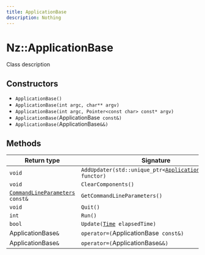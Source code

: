 ```yaml
---
title: ApplicationBase
description: Nothing
---
```


# Nz::ApplicationBase

Class description

## Constructors

- `ApplicationBase()`
- `ApplicationBase(int argc, char** argv)`
- `ApplicationBase(int argc, Pointer<const char> const* argv)`
- `ApplicationBase(`ApplicationBase` const&)`
- `ApplicationBase(`ApplicationBase`&&)`

## Methods

| Return type | Signature |
| ----------- | --------- |
| `void` | `AddUpdater(std::unique_ptr<`[`ApplicationUpdater`](documentation/generated/Core/ApplicationUpdater.md)`>&& functor)` |
| `void` | `ClearComponents()` |
| [`CommandLineParameters`](documentation/generated/Core/CommandLineParameters.md)` const&` | `GetCommandLineParameters()` |
| `void` | `Quit()` |
| `int` | `Run()` |
| `bool` | `Update(`[`Time`](documentation/generated/Core/Time.md)` elapsedTime)` |
| ApplicationBase`&` | `operator=(`ApplicationBase` const&)` |
| ApplicationBase`&` | `operator=(`ApplicationBase`&&)` |
